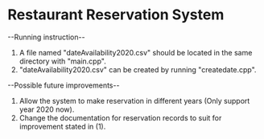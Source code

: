 # Restaurant Reservation System

--Running instruction--
1. A file named "dateAvailability2020.csv" should be located in the same directory with "main.cpp".
2. "dateAvailability2020.csv" can be created by running "createdate.cpp".

--Possible future improvements--
1. Allow the system to make reservation in different years (Only support year 2020 now).
2. Change the documentation for reservation records to suit for improvement stated in (1).
